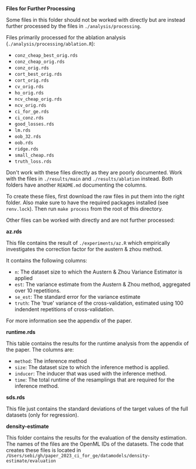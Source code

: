 **Files for Further Processing**

Some files in this folder should not be worked with directly but are instead further
processed by the files in `./analysis/processing`.

Files primarily processed for the ablation analysis (`./analysis/processing/ablation.R`):

* `conz_cheap_best_orig.rds`
* `conz_cheap_orig.rds`
* `conz_orig.rds`
* `cort_best_orig.rds`
* `cort_orig.rds`
* `cv_orig.rds`
* `ho_orig.rds`
* `ncv_cheap_orig.rds`
* `ncv_orig.rds`
* `ci_for_ge.rds`
* `ci_conz.rds`
* `good_losses.rds`
* `lm.rds`
* `oob_32.rds`
* `oob.rds`
* `ridge.rds`
* `small_cheap.rds`
* `truth_loss.rds`

Don't work with these files directly as they are poorly documented.
Work with the files in `./results/main` and `./results/ablation` instead.
Both folders have another `README.md` documenting the columns.

To create these files, first download the raw files in put them into the right folder.
Also make sure to have the required packages installed (see `renv.lock`).
Then run `make process` from the root of this directory.

Other files can be worked with directly and are not further processed: 

**az.rds**

This file contains the result of `./experiments/az.R` which empirically investigates the 
correction factor for the austern & zhou method.

It contains the following columns:
* `n`: The dataset size to which the Austern & Zhou Variance Estimator is applied
* `est`: The variance estimate from the Austern & Zhou method, aggregated over 10 repetitions.
* `se_est`: The standard error for the variance estimate
* `truth`: The 'true' variance of the cross-validation, estimated using 100 indendent repetitions of cross-validation.

For more information see the appendix of the paper.


**runtime.rds**

This table contains the results for the runtime analysis from the appendix of the paper.
The columns are:

* `method`: The inference method
* `size`: The dataset size to which the inference method is applied.
* `inducer`: The inducer that was used with the inference method.
* `time`: The total runtime of the resamplings that are required for the inference method.

**sds.rds**

This file just contains the standard deviations of the target values of the full datasets (only for regression).

**density-estimate**

This folder contains the results for the evaluation of the density estimation.
The names of the files are the OpenML IDs of the datasets.
The code that creates these files is located in `/Users/sebi/gh/paper_2023_ci_for_ge/datamodels/density-estimate/evaluation`
